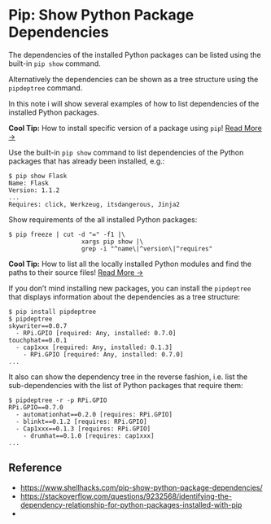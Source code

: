 
# Pip: Show Python Package Dependencies

The dependencies of the installed Python packages can be listed using the built-in `pip show` command.

Alternatively the dependencies can be shown as a tree structure using the `pipdeptree` command.

In this note i will show several examples of how to list dependencies of the installed Python packages.

**Cool Tip:** How to install specific version of a package using `pip`! [Read More →](https://www.shellhacks.com/pip-install-specific-version-of-package/)

Use the built-in `pip show` command to list dependencies of the Python packages that has already been installed, e.g.:

```shell
$ pip show Flask
Name: Flask
Version: 1.1.2
...
Requires: click, Werkzeug, itsdangerous, Jinja2

```

Show requirements of the all installed Python packages:

```shell
$ pip freeze | cut -d "=" -f1 |\
                    xargs pip show |\
                    grep -i "^name\|^version\|^requires"
```

**Cool Tip:** How to list all the locally installed Python modules and find the paths to their source files! [Read More →](https://www.shellhacks.com/python-module-path-list-modules-get-locations/)

If you don’t mind installing new packages, you can install the `pipdeptree` that displays information about the dependencies as a tree structure:

```shell
$ pip install pipdeptree
$ pipdeptree
skywriter==0.0.7
  - RPi.GPIO [required: Any, installed: 0.7.0]
touchphat==0.0.1
  - cap1xxx [required: Any, installed: 0.1.3]
    - RPi.GPIO [required: Any, installed: 0.7.0]
...

```

It also can show the dependency tree in the reverse fashion, i.e. list the sub-dependencies with the list of Python packages that require them:

```shell
$ pipdeptree -r -p RPi.GPIO
RPi.GPIO==0.7.0
  - automationhat==0.2.0 [requires: RPi.GPIO]
  - blinkt==0.1.2 [requires: RPi.GPIO]
  - Cap1xxx==0.1.3 [requires: RPi.GPIO]
    - drumhat==0.1.0 [requires: cap1xxx]
...
```

## Reference

- https://www.shellhacks.com/pip-show-python-package-dependencies/
- https://stackoverflow.com/questions/9232568/identifying-the-dependency-relationship-for-python-packages-installed-with-pip
- 